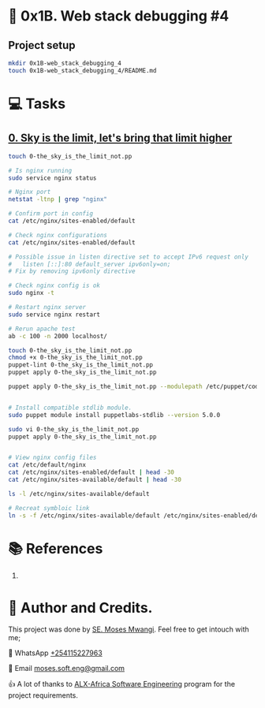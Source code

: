 # :book: 0x1B. Web stack debugging #4


## Project setup
```bash
mkdir 0x1B-web_stack_debugging_4
touch 0x1B-web_stack_debugging_4/README.md
```

# :computer: Tasks
## [0. Sky is the limit, let's bring that limit higher](0-the_sky_is_the_limit_not.pp)
```bash
touch 0-the_sky_is_the_limit_not.pp

# Is nginx running
sudo service nginx status

# Nginx port
netstat -ltnp | grep "nginx"

# Confirm port in config
cat /etc/nginx/sites-enabled/default

# Check nginx configurations
cat /etc/nginx/sites-enabled/default

# Possible issue in listen directive set to accept IPv6 request only
#   listen [::]:80 default_server ipv6only=on;
# Fix by removing ipv6only directive

# Check nginx config is ok
sudo nginx -t

# Restart nginx server
sudo service nginx restart

# Rerun apache test
ab -c 100 -n 2000 localhost/

touch 0-the_sky_is_the_limit_not.pp
chmod +x 0-the_sky_is_the_limit_not.pp
puppet-lint 0-the_sky_is_the_limit_not.pp
puppet apply 0-the_sky_is_the_limit_not.pp

puppet apply 0-the_sky_is_the_limit_not.pp --modulepath /etc/puppet/code/modules


# Install compatible stdlib module.
sudo puppet module install puppetlabs-stdlib --version 5.0.0

sudo vi 0-the_sky_is_the_limit_not.pp
puppet apply 0-the_sky_is_the_limit_not.pp


# View nginx config files
cat /etc/default/nginx
cat /etc/nginx/sites-enabled/default | head -30
cat /etc/nginx/sites-available/default | head -30

ls -l /etc/nginx/sites-available/default

# Recreat symbloic link
ln -s -f /etc/nginx/sites-available/default /etc/nginx/sites-enabled/default
```

# :books: References
1. []()


# :man: Author and Credits.
This project was done by [SE. Moses Mwangi](https://github.com/MosesSoftEng). Feel free to get intouch with me;

:iphone: WhatsApp [+254115227963](https://wa.me/254115227963)

:email: Email [moses.soft.eng@gmail.com](mailto:moses.soft.eng@gmail.com)

:thumbsup: A lot of thanks to [ALX-Africa Software Engineering](https://www.alxafrica.com/) program for the project requirements.